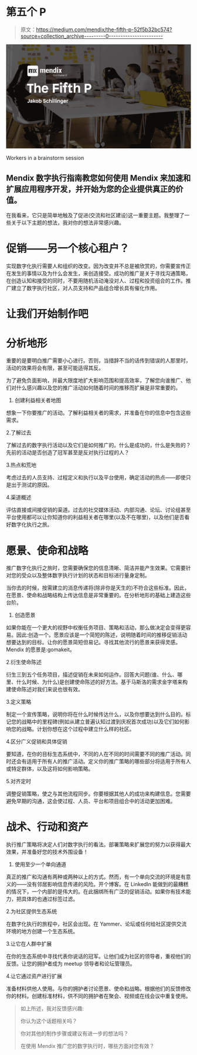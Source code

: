 # 第五个 P

> 原文：<https://medium.com/mendix/the-fifth-p-52f5b32bc574?source=collection_archive---------0----------------------->

![](img/fa5be406fa41ed34613b18bd64407e20.png)

Workers in a brainstorm session

## Mendix 数字执行指南教您如何使用 Mendix 来加速和扩展应用程序开发，并开始为您的企业提供真正的价值。

在我看来，它只是简单地触及了促进(交流和社区建设)这一重要主题。我整理了一些关于以下主题的想法，我对你的想法非常感兴趣。

# 促销——另一个核心租户？

实现数字化执行需要人和组织的改变。因为改变并不总是被欣赏的，你需要宣传正在发生的事情以及为什么会发生，来创造接受。成功的推广是关于寻找沟通策略，在创造认知和接受的同时，不要用随机活动淹没对人、过程和投资组合的工作。推广建立了数字执行社区，对人员支持和产品组合增长具有催化作用。

# 让我们开始制作吧

# 分析地形

重要的是要明白推广需要小心进行。否则，当措辞不当的话传到错误的人那里时，活动的效果将会有限，甚至可能适得其反。

为了避免负面影响，并最大限度地扩大影响范围和提高效率，了解您向谁推广、他们对什么感兴趣以及您的推广活动如何随着时间的推移而扩展是非常重要的。

1.  创建利益相关者地图

想象一下你要推广的活动。了解利益相关者的需求，并准备在你的信息中包含这些需求。

2.了解过去

了解过去的数字执行活动以及它们是如何推广的。什么是成功的，什么是失败的？先前的活动是否创造了冠军甚至是反对执行过程的人？

3.热点和荒地

考虑过去的人员支持、过程定义和执行以及平台使用，确定活动的热点——即使只是出于测试的原因。

4.渠道概述

评估直接或间接促销的渠道。过去的社交媒体活动、内部沟通、论坛、讨论组甚至平台使用都可以让你知道你的利益相关者在哪里(以及不在哪里)，以及他们是否看好数字化执行之旅。

# 愿景、使命和战略

推广数字化执行之旅时，您需要确保您的信息清晰、简洁并能产生效果。它需要针对您的受众以及整体数字执行计划的状态和目标进行量身定制。

当你去的时候，按需建立的消息传递将(除非你是天生的)不符合这些标准。因此，在愿景、使命和战略结构上传达信息是非常重要的。在分析地形的基础上建造这些台阶。

1.  创造愿景

如果你能在一个更大的视野中权衡任务项目、策略和活动，那么做决定会变得更容易。因此:创造一个。愿景应该是一个简短的陈述，说明随着时间的推移促销活动想要达到的目标。让你的愿景简短但易记。寻找其他流行的愿景来获得灵感。Mendix 的愿景是:gomakeit。

2.衍生使命陈述

衍生三到五个任务项目，描述促销在未来如何运作。回答大问题(谁、什么、哪里、什么时候、为什么)是创建使命陈述的好方法。基于马斯洛的需求金字塔来构建使命陈述对我们来说也很有效。

3.定义策略

制定一个宣传策略，说明你将在什么时候传达什么，以及你想要达到什么目的。标记您的战略中的里程碑(例如从建立普遍认知过渡到庆祝首次成功)以及它们如何影响您的战略。计划你想在这个过程中建立什么样的社区。

4.区分广义促销和具体促销

要知道，在你的目标生态系统中，不同的人在不同的时间需要不同的推广活动。同时还会有适用于所有人的推广活动。定义你的推广策略的哪些部分将适用于所有人或特定群体，以及这将如何影响策略。

5.对齐定时

调整促销策略，使之与其他流程同步。你要根据其他人的成功来构建信息。您需要避免早期的沟通，这会使过程、人员、平台和项目组合中的活动更加困难。

# 战术、行动和资产

执行推广策略将决定人们对数字执行的看法。部署策略来扩展您的努力以获得最大效果，并准备好您的技术外围设备！

1.  使用至少一个单向通道

真正的推广和沟通有两种或两种以上的方式。然而，有一个单向交流的环境是有意义的——没有邻居影响信息传递的风险。开个博客。在 LinkedIn 能做到的最糟糕的情况下，一个内部的是伟大的。在此捆绑所有广泛的促销活动。如果你有技术能力，把具体的也通过标签过滤。

2.为社区提供生态系统

在数字化执行的旅程中，社区会出现。在 Yammer、论坛或任何给社区提供交流环境的地方创建一个生态系统。

3.让它在人群中扩展

在你的生态系统中寻找代表你说话的冠军。让他们成为社区的领导者，重视他们的反馈。让您的拥护者成为 meetup 领导者和论坛管理员。

4.让它通过资产进行扩展

准备材料供他人使用。与你的拥护者讨论愿景、使命和战略。根据他们的反馈修改你的材料。创建标准材料，供不同的拥护者在聚会、视频或在线会议中重复使用。

> 如上所述，我对反馈感兴趣:
> 
> 你认为这个话题相关吗？
> 
> 你对其他的制作步骤或建议有进一步的想法吗？
> 
> 在使用 Mendix 推广您的数字执行时，哪些方面对您有效？